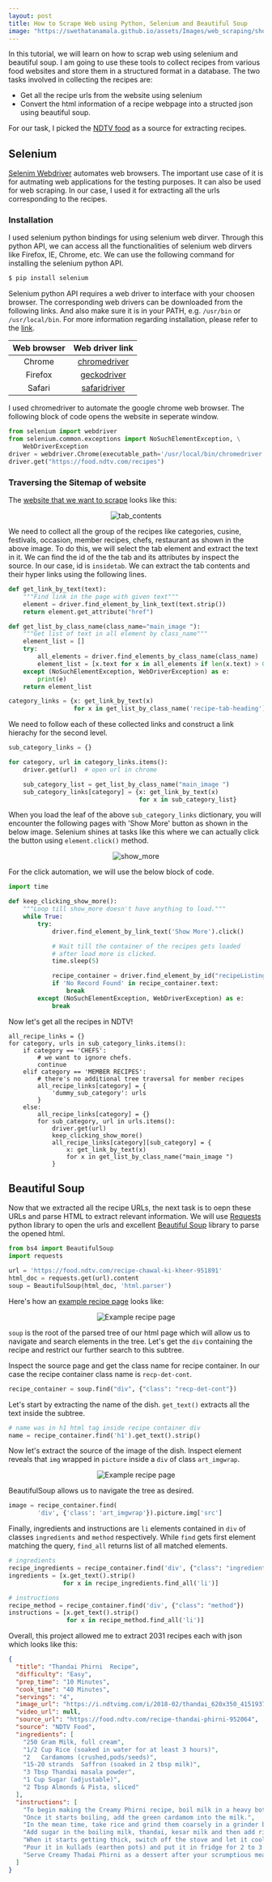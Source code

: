 ```yaml
---
layout: post
title: How to Scrape Web using Python, Selenium and Beautiful Soup 
image: "https://swethatanamala.github.io/assets/Images/web_scraping/show_more.png"
---
```


In this tutorial, we will learn on how to scrap web using selenium and beautiful soup. I am going to use these tools to collect recipes from various food websites and store them in a structured format in a database. The 
two tasks involved in collecting the recipes are:
- Get all the recipe urls from the website using selenium
- Convert the html information of a recipe webpage into a structed json using beautiful soup.

For our task, I picked the [NDTV food](https://food.ndtv.com/recipes) as a source for extracting recipes.

## Selenium
[Selenim Webdriver](https://www.seleniumhq.org/projects/webdriver/) automates web browsers. The important use case of it is for autmating web applications for the testing purposes. It can also be used for web scraping. In our case, I used it for extracting all the urls corresponding to the recipes. 
<!-- In the following lines, I explain how to use selenium for extracting information in a web page.  -->

### Installation
I used selenium python bindings for using selenium web dirver. Through this python API, we can access all the functionalities of selenium web dirvers like Firefox, IE, Chrome, etc. We can use the following command for installing the selenium python API.

```bash
$ pip install selenium
```

Selenium python API requires a web driver to interface with your choosen browser. The corresponding web drivers can be downloaded from the following links. And also make sure it is in your PATH, e.g. `/usr/bin` or `/usr/local/bin`. For more information regarding installation, please refer to the [link](https://selenium-python.readthedocs.io/installation.html).


| Web browser   |     Web driver link     | 
|:---------------:|:-----------------------:|
| Chrome        | [chromedriver](https://sites.google.com/a/chromium.org/chromedriver/downloads)|
| Firefox       | [geckodriver](https://github.com/mozilla/geckodriver/releases)|
| Safari | [safaridriver](https://webkit.org/blog/6900/webdriver-support-in-safari-10/)|

I used chromedriver to automate the google chrome web browser. The following block of code opens the website in seperate window.

```python
from selenium import webdriver
from selenium.common.exceptions import NoSuchElementException, \
    WebDriverException
driver = webdriver.Chrome(executable_path='/usr/local/bin/chromedriver')
driver.get("https://food.ndtv.com/recipes")
```

### Traversing the Sitemap of website

The [website that we want to scrape](https://food.ndtv.com/recipes) looks like this:

<p align="center">
<img src="/assets/Images/web_scraping/tab_contents.png" alt="tab_contents">
</p>

We need to collect all the group of the recipes like categories, cusine, festivals, occasion, member recipes, chefs, restaurant as shown in the above image. To do this, we will select the tab element and extract the text in it. 
We can find the id of the the tab and its attributes by inspect the source.
In our case, id is `insidetab`. We can extract the tab contents and their hyper links using the following lines.


```python
def get_link_by_text(text):
    """Find link in the page with given text"""
    element = driver.find_element_by_link_text(text.strip())
    return element.get_attribute("href")

def get_list_by_class_name(class_name="main_image "):
    """Get list of text in all element by class_name"""
    element_list = []
    try:
        all_elements = driver.find_elements_by_class_name(class_name)
        element_list = [x.text for x in all_elements if len(x.text) > 0]
    except (NoSuchElementException, WebDriverException) as e:
        print(e)
    return element_list

category_links = {x: get_link_by_text(x)
                  for x in get_list_by_class_name('recipe-tab-heading')}
```

We need to follow each of these collected links and construct a link hierachy for the second level.

```python
sub_category_links = {}

for category, url in category_links.items():
    driver.get(url)  # open url in chrome

    sub_category_list = get_list_by_class_name("main_image ")
    sub_category_links[category] = {x: get_link_by_text(x) 
                                    for x in sub_category_list}
```

When you load the leaf of the above `sub_category_links` dictionary, you will encounter the following pages with 'Show More' button as shown in the below image. Selenium shines at tasks like this where we can actually click the button using `element.click()` method.

<p align="center">
<img src="/assets/Images/web_scraping/show_more.png" alt="show_more">
</p>

For the click automation, we will use the below block of code.

```python
import time

def keep_clicking_show_more():
    """Loop till show_more doesn't have anything to load."""
    while True:
        try:
            driver.find_element_by_link_text('Show More').click()

            # Wait till the container of the recipes gets loaded 
            # after load more is clicked.
            time.sleep(5)

            recipe_container = driver.find_element_by_id("recipeListing")
            if 'No Record Found' in recipe_container.text:
                break
        except (NoSuchElementException, WebDriverException) as e:
            break
```

Now let's get all the recipes in NDTV!

```
all_recipe_links = {}
for category, urls in sub_category_links.items():
    if category == 'CHEFS':
        # we want to ignore chefs.
        continue
    elif category == 'MEMBER RECIPES':
        # there's no additional tree traversal for member recipes
        all_recipe_links[category] = {
            'dummy_sub_category': urls
        }
    else:
        all_recipe_links[category] = {}
        for sub_category, url in urls.items():
            driver.get(url)
            keep_clicking_show_more()
            all_recipe_links[category][sub_category] = {
                x: get_link_by_text(x)
                for x in get_list_by_class_name("main_image ")
            }
```

## Beautiful Soup

Now that we extracted all the recipe URLs, the next task is to oepn these URLs and parse HTML to extract relevant information. We will use [Requests](http://docs.python-requests.org/en/master/) python library to open the urls and excellent [Beautiful Soup](https://beautiful-soup-4.readthedocs.io/en/latest/) library to parse the opened html.

```python
from bs4 import BeautifulSoup
import requests

url = 'https://food.ndtv.com/recipe-chawal-ki-kheer-951891'
html_doc = requests.get(url).content
soup = BeautifulSoup(html_doc, 'html.parser')
```

Here's how an [example recipe page](https://food.ndtv.com/recipe-chawal-ki-kheer-951891) looks like: 

<p align="center">
<img src="/assets/Images/web_scraping/example_recipe.png" alt="Example recipe page">
</p>

`soup` is the root of the parsed tree of our html page which will allow us to navigate and search elements in the tree. Let's get the `div` containing the recipe and restrict our further search to this subtree.

Inspect the source page and get the class name for recipe container. In our case the recipe container class name is `recp-det-cont`.

```python
recipe_container = soup.find("div", {"class": "recp-det-cont"})
```

Let's start by extracting the name of the dish. `get_text()` extracts all the text inside the subtree.

```python
# name was in h1 html tag inside recipe container div
name = recipe_container.find('h1').get_text().strip()
```

Now let's extract the source of the image of the dish. Inspect element reveals that `img` wrapped in `picture` inside a `div` of class `art_imgwrap`.
<p align="center">
<img src="/assets/Images/web_scraping/html_img.png" alt="Example recipe page">
</p>

BeautifulSoup allows us to navigate the tree as desired.

```python
image = recipe_container.find(
        'div', {'class': 'art_imgwrap'}).picture.img['src']
```

Finally, ingredients and instructions are `li` elements contained in `div` of classes `ingredients` and `method` respectively. While `find` gets first element matching the query, `find_all` returns list of all matched elements.

```python
# ingredients
recipe_ingredients = recipe_container.find('div', {"class": "ingredients"})
ingredients = [x.get_text().strip()
               for x in recipe_ingredients.find_all('li')]

# instructions
recipe_method = recipe_container.find('div', {"class": "method"})
instructions = [x.get_text().strip()
                for x in recipe_method.find_all('li')]
```

Overall, this project allowed me to extract 2031 recipes each with json which looks like this:

```json
{
  "title": "Thandai Phirni  Recipe",
  "difficulty": "Easy",
  "prep_time": "10 Minutes",
  "cook_time": "40 Minutes",
  "servings": "4",
  "image_url": "https://i.ndtvimg.com/i/2018-02/thandai_620x350_41519371054.jpg",
  "video_url": null,
  "source_url": "https://food.ndtv.com/recipe-thandai-phirni-952064",
  "source": "NDTV Food",
  "ingredients": [
    "250 Gram Milk, full cream",
    "1/2 Cup Rice (soaked in water for at least 3 hours)",
    "2   Cardamoms (crushed,pods/seeds)",
    "15-20 strands  Saffron (soaked in 2 tbsp milk)",
    "3 Tbsp Thandai masala powder",
    "1 Cup Sugar (adjustable)",
    "2 Tbsp Almonds & Pista, sliced"
  ],
  "instructions": [
    "To begin making the Creamy Phirni recipe, boil milk in a heavy bottomed pan.",
    "Once it starts boiling, add the green cardamom into the milk.",
    "In the mean time, take rice and grind them coarsely in a grinder by adding a little water.",
    "Add sugar in the boiling milk, thandai, kesar milk and then add rice into it. Stir it for at-least 20 minutes or till it gets thick.",
    "When it starts getting thick, switch off the stove and let it cool properly.",
    "Pour it in kullads (earthen pots) and put it in fridge for 2 to 3 hours. Now take it out, garnish it with sliced nuts and serve it chilled.",
    "Serve Creamy Thadai Phirni as a dessert after your scrumptious meal or make it during holi to celebrate the festival."
  ]
}
```